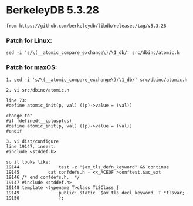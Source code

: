 # BerkeleyDB 5.3.28 
	from https://github.com/berkeleydb/libdb/releases/tag/v5.3.28

### Patch for Linux:
	sed -i 's/\(__atomic_compare_exchange\)/\1_db/' src/dbinc/atomic.h

### Patch for maxOS:
	1. sed -i 's/\(__atomic_compare_exchange\)/\1_db/' src/dbinc/atomic.h

    2. vi src/dbinc/atomic.h

    line 73:
    #define	atomic_init(p, val)	((p)->value = (val))

    change to"
    #if !defined(__cplusplus)
    #define	atomic_init(p, val)	((p)->value = (val))
    #endif

    3. vi dist/configure
    line 19147, insert:
    #include <stddef.h>

    so it looks like:
    19144               test -z "$ax_tls_defn_keyword" && continue
    19145           cat confdefs.h - <<_ACEOF >conftest.$ac_ext
    19146 /* end confdefs.h.  */
    19147 #include <stddef.h>
    19148 template <typename T>class TLSClass {
    19149               public: static  $ax_tls_decl_keyword  T *tlsvar;
    19150               };
